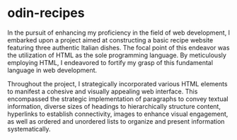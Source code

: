 # odin-recipes

In the pursuit of enhancing my proficiency in the field of web development, I embarked upon a project aimed at constructing a basic recipe website featuring three authentic Italian dishes. The focal point of this endeavor was the utilization of HTML as the sole programming language. By meticulously employing HTML, I endeavored to fortify my grasp of this fundamental language in web development.

Throughout the project, I strategically incorporated various HTML elements to manifest a cohesive and visually appealing web interface. This encompassed the strategic implementation of paragraphs to convey textual information, diverse sizes of headings to hierarchically structure content, hyperlinks to establish connectivity, images to enhance visual engagement, as well as ordered and unordered lists to organize and present information systematically.
